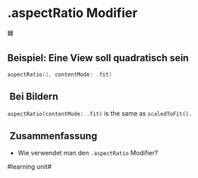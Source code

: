 # .aspectRatio Modifier
🟦

## Beispiel: Eine View soll quadratisch sein

```swift
aspectRatio(1, contentMode: .fit)
```

##  Bei Bildern
`aspectRatio(contentMode: .fit)` is the same as `scaledToFit().`

##  Zusammenfassung

- Wie verwendet man den `.aspectRatio` Modifier?

#learning unit#
